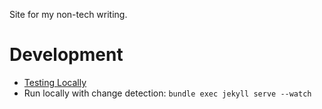 Site for my non-tech writing.

# Development
* [Testing Locally](https://docs.github.com/en/free-pro-team@latest/github/working-with-github-pages/testing-your-github-pages-site-locally-with-jekyll)
* Run locally with change detection: `bundle exec jekyll serve --watch`
